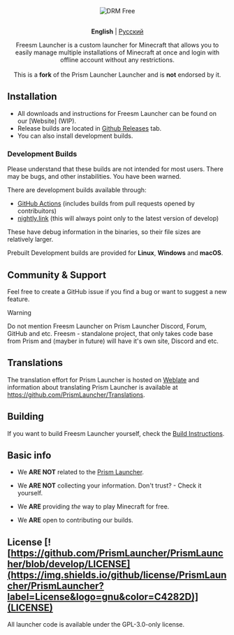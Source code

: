 <div align="center">
  <div>
    <img height="8px">
  </div>
  
  <div>
    <img align="center" alt="DRM Free" src="https://img.shields.io/badge/drm-free-d33?style=for-the-badge">
  </div>
  
  <div>
    <img height="16px">
  </div>

  <p>
    <strong>English</strong> | <a href="https://github.com/FreesmTeam/FreesmLauncher/blob/develop/README_russian.md">Русский</a><br />
  </p>
  
  <p>
    Freesm Launcher is a custom launcher for Minecraft that allows you to easily manage multiple installations of Minecraft at once and login with offline account without any restrictions.<br />
    <br />This is a <b>fork</b> of the Prism Launcher Launcher and is <b>not</b> endorsed by it. <!-- isn't it good? :) -->
  </p>
</div>

## Installation

- All downloads and instructions for Freesm Launcher can be found on our [Website] (WIP). 
- Release builds are located in [Github Releases](https://github.com/FreesmTeam/FreesmLauncher/releases) tab.
- You can also install development builds.

### Development Builds

Please understand that these builds are not intended for most users. There may be bugs, and other instabilities. You have been warned.

There are development builds available through:

- [GitHub Actions](https://github.com/FreesmTeam/FreesmLauncher/actions) (includes builds from pull requests opened by contribuitors)
- [nightly.link](https://nightly.link/FreesmTeam/FreesmLauncher/workflows/trigger_builds/develop) (this will always point only to the latest version of develop)

These have debug information in the binaries, so their file sizes are relatively larger.

Prebuilt Development builds are provided for **Linux**, **Windows** and **macOS**.

## Community & Support

Feel free to create a GitHub issue if you find a bug or want to suggest a new feature.

> [!WARNING]
> Do not mention Freesm Launcher on Prism Launcher Discord, Forum, GitHub and etc. Freesm - standalone project, that only takes code base from Prism and (mayber in future) will have it's own site, Discord and etc. 

## Translations

The translation effort for Prism Launcher is hosted on [Weblate](https://hosted.weblate.org/projects/prismlauncher/launcher/) and information about translating Prism Launcher is available at <https://github.com/PrismLauncher/Translations>.

## Building

If you want to build Freesm Launcher yourself, check the [Build Instructions](https://prismlauncher.org/wiki/development/build-instructions/).

## Basic info

- We **ARE NOT** related to the [Prism Launcher](https://prismlauncher.org).

- We **ARE NOT** collecting your information. Don't trust? - Check it yourself.

- We **ARE** providing _the_ way to play Minecraft for free.

- We **ARE** open to contributing our builds.


## License [![https://github.com/PrismLauncher/PrismLauncher/blob/develop/LICENSE](https://img.shields.io/github/license/PrismLauncher/PrismLauncher?label=License&logo=gnu&color=C4282D)](LICENSE)

All launcher code is available under the GPL-3.0-only license.
